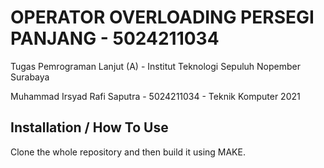 # OPERATOR OVERLOADING PERSEGI PANJANG - 5024211034

Tugas Pemrograman Lanjut (A) - Institut Teknologi Sepuluh Nopember Surabaya

Muhammad Irsyad Rafi Saputra - 5024211034 - Teknik Komputer 2021

## Installation / How To Use

Clone the whole repository and then build it using MAKE.
